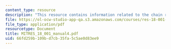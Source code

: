 ```yaml
---
content_type: resource
description: "This resource contains information related to the chain rule. \r\n"
file: https://ol-ocw-studio-app-qa.s3.amazonaws.com/courses/res-18-001-calculus-online-textbook-spring-2005/66fd259b109bd7cb35fa5c5ae0d83ee9_MITRES_18_001_manual4.pdf
file_type: application/pdf
resourcetype: Document
title: MITRES_18_001_manual4.pdf
uid: 66fd259b-109b-d7cb-35fa-5c5ae0d83ee9
---
```

